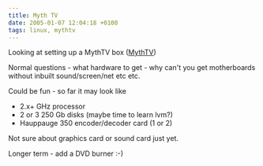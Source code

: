 ```yaml
---
title: Myth TV
date: 2005-01-07 12:04:18 +0100
tags: linux, mythtv
---
```


Looking at setting up a MythTV box ([MythTV](http://www.mythtv.org))

Normal questions - what hardware to get - why can't you get motherboards without inbuilt sound/screen/net etc etc.

Could be fun - so far it may look like

* 2.x+ GHz processor
* 2 or 3 250 Gb disks (maybe time to learn lvm?)
* Hauppauge 350 encoder/decoder card (1 or 2)

Not sure about graphics card or sound card just yet.

Longer term - add a DVD burner :-)
